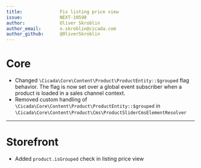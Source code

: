 ```yaml
---
title:              Fix listing price view
issue:              NEXT-10598
author:             Oliver Skroblin
author_email:       o.skroblin@cicada.com
author_github:      @OliverSkroblin
---
```

# Core
* Changed `\Cicada\Core\Content\Product\ProductEntity::$grouped` flag behavior. The flag is now set over a global event subscriber when a product is loaded in a sales channel context.
* Removed custom handling of `\Cicada\Core\Content\Product\ProductEntity::$grouped` in `\Cicada\Core\Content\Product\Cms\ProductSliderCmsElementResolver`
___
# Storefront
* Added `product.isGrouped` check in listing price view
